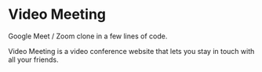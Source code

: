 # Video Meeting

Google Meet / Zoom clone in a few lines of code.

Video Meeting is a video conference website that lets you stay in touch with all your friends.


